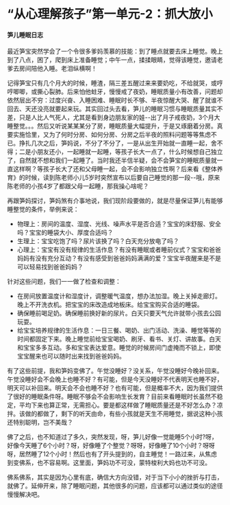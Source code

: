 # “从心理解孩子”第一单元-2：抓大放小

#### 笋儿睡眠日志

最近笋宝突然学会了一个令很多爹妈羡慕的技能：到了睡点就要去床上睡觉。晚上到了八点，困了，爬到床上准备睡觉；中午一点，揉揉眼睛，觉得该睡觉，邀请老爹去房间陪他入睡。老泪纵横啊！

记得笋宝只有几个月大的时候，睡渣，隔三差五醒过来来要奶吃，不给就哭，或哼哼唧唧，或撕心裂肺。后来怕他蛀牙，慢慢戒了夜奶，睡眠质量小有改善，问题却依然层出不穷：过度兴奋、入睡困难、睡眠时长不够、半夜惊醒大哭、醒了就谁不回去、天还没亮就要起来玩。其实回过头去看，笋儿的睡眠习惯与睡眠质量其实不差，只是人比人气死人，尤其是看到身边朋友家的娃--出了月子戒夜奶，3个月大睡整觉。。。然后又听说某某某分了房，睡眠质量大幅提升，于是又琢磨着分房。真要实施恰里，又为了何时分房、如何分房、分房之后半夜的照料问题等等焦虑不已。挣扎几次之后，笋妈说，不分了不分了，一是从出生开始就一直睡一起，舍不得；二是小朋友还小，一起睡就一起睡，等孩子长大一点了，什么时候想自己独立了，自然就不想和我们一起睡了。当时我还半信半疑，会不会笋宝的睡眠质量就一直这样啊？等孩子长大了还和父母睡一起，会不会影响独立性啊？后来看《整体养育》的时候，读到陈老师小儿5岁时突然宣布以后要自己睡觉的那一段--哦，原来陈老师的小孩4岁了都跟父母一起睡，那我操心啥呢？

再跟笋妈探讨，笋妈煞有介事地说，我们现阶段要做的，就是尽量保证笋儿有能够睡整觉的条件，举例来说：

* 物理上：房间的温度、湿度、光线、噪声水平是否合适？宝宝的床舒服、安全吗？宝宝的睡袋大小、厚度合适吗？
* 生理上：宝宝吃饱了吗？尿片该换了吗？白天充分放电了吗？
* 心理上：宝宝有没有规律的生活作息？有没有睡眠或者睡前仪式？宝宝和爸爸妈妈有没有充分互动？有没有感受到爸爸妈妈满满的爱？宝宝半夜醒来是不是可以轻易找到爸爸妈妈？

针对这些问题，我们一一做了检查和调整：

* 在房间放置温度计和湿度计，调整暖气温度，想办法加湿。晚上关掉走廊灯。晚上不开洗衣机。把宝宝的床改造成地板床。给宝宝购买合适的睡袋。
* 确保睡前喝足奶。确保睡前换好新的尿片。白天只要天气允许就带小孩去公园玩耍。
* 给宝宝培养规律的生活作息：一日三餐、喝奶、出门活动、洗澡、睡觉等等的时间都固定下来。晚上睡觉前给宝宝喝奶、刷牙、看书、关灯、讲故事。白天和宝宝多多互动。多和宝宝表达爱意。睡觉的时候房间门虚掩而不锁上，即使宝宝醒来也可以随时出来找到爸爸妈妈。

有了这些前提，我和笋妈变佛了。午觉没睡好？没关系，午觉没睡好今晚补回来。午觉没睡好会不会晚上也睡不好？有可能，但是今天没睡好不代表明天也睡不好，明天可以补回来。明天会不会也睡不好？也有可能，但是概率不大，因为我们提供了很好的睡眠条件呀。睡眠不够会不会影响生长发育？目前来看睡眠时长虽然不稳定，平均下来也算正常，无需担心。要是都这样做了睡眠质量还是不好怎么办？凉拌。该做的都做了，剩下的听天由命，有些小孩就是天生不用睡觉，据说这种小孩还特别聪明，岂不美哉？

佛了之后，也不知道过了多久，突然发现，呀，笋儿好像一觉能睡5个小时?呀，好像今天睡了6个小时？呀，好像睡了个整觉？呀呀，好像睡了10个小时？呀呀呀，居然睡了12个小时！然后也有了开头提到的，自主睡觉！一路过来，从焦虑到变佛系，也不容易啊。这里面，笋妈功不可没，蒙特梭利大妈也功不可没。

佛系佛系，其实是因为心里有底，确信大方向没错，对于当下小小的挫折与打击，就佛了。延伸开来，除了睡眠问题，其他很多的问题，应该都可以通过类似的途径慢慢解决吧。
